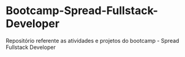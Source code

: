 # Bootcamp-Spread-Fullstack-Developer
Repositório referente as atividades e projetos do bootcamp - Spread Fullstack Developer
